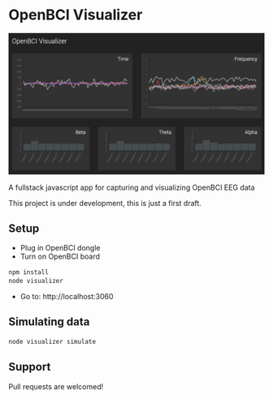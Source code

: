 # OpenBCI Visualizer

![alt text](/assets/preview.gif "OpenBCI Visualizer Preview")

A fullstack javascript app for capturing and visualizing OpenBCI EEG data

This project is under development, this is just a first draft.

## Setup 

* Plug in OpenBCI dongle
* Turn on OpenBCI board

```bash
npm install
node visualizer
```

* Go to: http://localhost:3060

## Simulating data

```bash
node visualizer simulate
```

## Support

Pull requests are welcomed!

